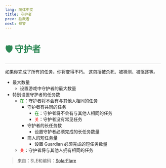 ```yaml
---
lang: 简体中文
title: 守护者
prev: 独裁者
next: 预警
---
```


# <font color="#2d8855">🛡️ <b>守护者</b></font> <Badge text="Power" type="tip" vertical="middle"/>

***

如果你完成了所有的任务，你将变得不朽。 这包括被杀死、被猜测、被驱逐等。

- 最大数量
  - 设置游戏中守护者的最大数量
- 特别设置守护者的任务数
  - <font color=green>在</font>：守护者将不会有与其他人相同的任务
    - 守护者有共同的任务
      - <font color=green>在</font>：守护者将不会有与其他人相同的任务
      - <font color=red>关</font>：守护者没有常见任务
    - 守护者的长任务数
      - 设置守护者必须完成的长任务数量
    - 商人的短任务量
      - 设置 Guardian 必须完成的短任务数量
  - <font color=red>关</font>：守护者将与其他人拥有相同的任务

> 来自：SLE和编码：[SolarFlare](#)
